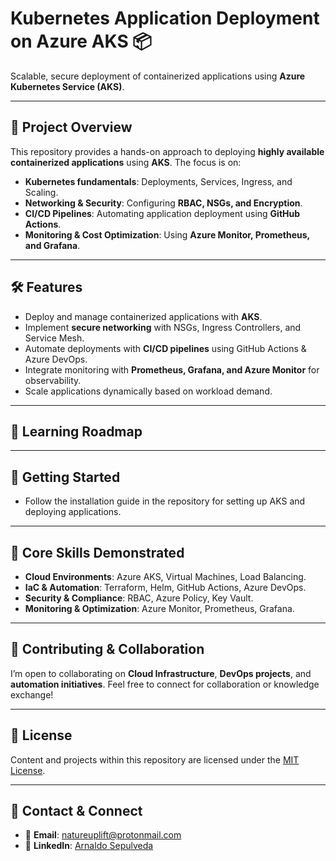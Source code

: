 # Kubernetes Application Deployment on Azure AKS 📦

Scalable, secure deployment of containerized applications using **Azure Kubernetes Service (AKS)**.

---

## 📖 Project Overview

This repository provides a hands-on approach to deploying **highly available containerized applications** using **AKS**. The focus is on:
*   **Kubernetes fundamentals**: Deployments, Services, Ingress, and Scaling.
*   **Networking & Security**: Configuring **RBAC, NSGs, and Encryption**.
*   **CI/CD Pipelines**: Automating application deployment using **GitHub Actions**.
*   **Monitoring & Cost Optimization**: Using **Azure Monitor, Prometheus, and Grafana**.

---

## 🛠️ Features

*   Deploy and manage containerized applications with **AKS**.
*   Implement **secure networking** with NSGs, Ingress Controllers, and Service Mesh.
*   Automate deployments with **CI/CD pipelines** using GitHub Actions & Azure DevOps.
*   Integrate monitoring with **Prometheus, Grafana, and Azure Monitor** for observability.
*   Scale applications dynamically based on workload demand.

---

## 📖 Learning Roadmap






---

## 📌 Getting Started

*   Follow the installation guide in the repository for setting up AKS and deploying applications.

---

## 🌟 Core Skills Demonstrated

*   **Cloud Environments**: Azure AKS, Virtual Machines, Load Balancing.
*   **IaC & Automation**: Terraform, Helm, GitHub Actions, Azure DevOps.
*   **Security & Compliance**: RBAC, Azure Policy, Key Vault.
*   **Monitoring & Optimization**: Azure Monitor, Prometheus, Grafana.

---

## 🤝 Contributing & Collaboration

I’m open to collaborating on **Cloud Infrastructure**, **DevOps projects**, and **automation initiatives**. Feel free to connect for collaboration or knowledge exchange!

---

## 📜 License

Content and projects within this repository are licensed under the [MIT License](LICENSE).

---

## 📧 Contact & Connect

*   📩 **Email**: [natureuplift@protonmail.com](mailto:natureuplift@protonmail.com)  
*   🔗 **LinkedIn**: [Arnaldo Sepulveda](https://www.linkedin.com/in/arnaldo-sepulveda)